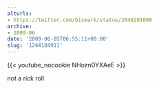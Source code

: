 ```yaml
---
alturls:
- https://twitter.com/bismark/status/2040201000
archive:
- 2009-06
date: '2009-06-05T06:55:11+00:00'
slug: '1244184911'
---
```


{{< youtube_nocookie NHozn0YXAeE >}}

not a rick roll


